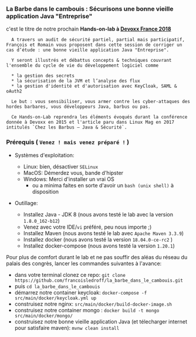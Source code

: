 ### La Barbe dans le cambouis : Sécurisons une bonne vieille application Java "Entreprise"

c'est le titre de notre prochain **Hands-on-lab à [Devoxx France 2018](https://devoxx.fr/)**

      A travers un audit de sécurité partiel, partial mais participatif, François et Romain vous proposent dans cette session de corriger un cas d’étude : une bonne vieille application Java "Entreprise".

      Y seront illustrés et débattus concepts & techniques couvrant l'ensemble du cycle de vie du développement logiciel comme

      * la gestion des secrets
      * la sécurisation de la JVM et l’analyse des flux
      * la gestion d'identité et d'autorisation avec KeyCloak, SAML & oAuth2

      Le but : vous sensibiliser, vous armer contre les cyber-attaques des hordes barbares, vous développeurs Java, barbus ou pas. 

      Ce Hands-on-Lab reprendra les éléments évoqués durant la conférence donnée à Devoxx en 2015 et l'article paru dans Linux Mag en 2017 intitulés `Chez les Barbus – Java & Sécurité`.
      
      

###  Prérequis ( `Venez ! mais venez préparé !` )

* Systèmes d'exploitation:
  * Linux: bien, désactiver `SELinux`
  * MacOS: Démerdez vous, bande d'hipster
  * Windows: Merci d'installer un vrai OS 
    * ou a minima faites en sorte d'avoir un `bash (unix shell)` à disposition

* Outillage:
  * Installez Java - JDK 8 (nous avons testé le lab avec la version `1.8.0_162-b12`)
  * Venez avec votre IDE/`vi` préféré, peu nous importe ;)
  * Installez Maven (nous avons testé le lab avec `Apache Maven 3.3.9`)
  * Installez docker (nous avons testé la version `18.04.0-ce-rc2` )
  * Installez docker-compose (nous avons testé la version `1.20.1`)

Pour plus de comfort durant le lab et ne pas souffir des aléas du réseau du palais des congrès, lancer les commandes suivantes à l'avance:

  * dans votre terminal clonez ce repo: `git clone https://github.com/francoisledroff/la_barbe_dans_le_cambouis.git`
  * puis `cd la_barbe_dans_le_cambouis` 
  * démarrez notre container keycloak: `docker-compose -f src/main/docker/keycloak.yml up`
  * construisez notre nginx: `src/main/docker/build-docker-image.sh`
  * construisez notre container mongo : `docker build -t mongo src/main/docker/mongo/`
  * construisez notre bonne vieille application Java (et télecharger internet pour satisfaire maven): `mvnw clean install`

